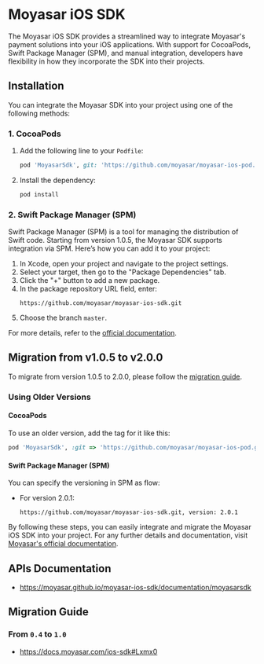 
# Moyasar iOS SDK

The Moyasar iOS SDK provides a streamlined way to integrate Moyasar's payment solutions into your iOS applications. With support for CocoaPods, Swift Package Manager (SPM), and manual integration, developers have flexibility in how they incorporate the SDK into their projects.

## Installation

You can integrate the Moyasar SDK into your project using one of the following methods:

### 1. CocoaPods

1. Add the following line to your `Podfile`:
    ```ruby
    pod 'MoyasarSdk', git: 'https://github.com/moyasar/moyasar-ios-pod.git'
    ```
2. Install the dependency:
    ```sh
    pod install
    ```

### 2. Swift Package Manager (SPM)

Swift Package Manager (SPM) is a tool for managing the distribution of Swift code. Starting from version 1.0.5, the Moyasar SDK supports integration via SPM. Here’s how you can add it to your project:

1. In Xcode, open your project and navigate to the project settings.
2. Select your target, then go to the "Package Dependencies" tab.
3. Click the "+" button to add a new package.
4. In the package repository URL field, enter:
    ```
    https://github.com/moyasar/moyasar-ios-sdk.git
    ```
5. Choose the branch `master`.

For more details, refer to the [official documentation](https://docs.moyasar.com/ios-sdk).

## Migration from v1.0.5 to v2.0.0

To migrate from version 1.0.5 to 2.0.0, please follow the [migration guide](https://docs.moyasar.com/ios-sdk).

### Using Older Versions

#### CocoaPods
To use an older version, add the tag for it like this:
```ruby
pod 'MoyasarSdk', :git => 'https://github.com/moyasar/moyasar-ios-pod.git', :tag => 'v1.0.5'
```

#### Swift Package Manager (SPM)
You can specify the versioning in SPM as flow:

- For version 2.0.1:
  ```plaintext
  https://github.com/moyasar/moyasar-ios-sdk.git, version: 2.0.1
  ```

By following these steps, you can easily integrate and migrate the Moyasar iOS SDK into your project. For any further details and documentation, visit [Moyasar's official documentation](https://docs.moyasar.com/ios-sdk).


## APIs Documentation

* <https://moyasar.github.io/moyasar-ios-sdk/documentation/moyasarsdk>

## Migration Guide

### From `0.4` to `1.0`

* <https://docs.moyasar.com/ios-sdk#Lxmx0>
